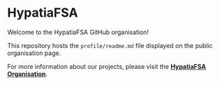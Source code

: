 # HypatiaFSA

Welcome to the HypatiaFSA GitHub organisation!

This repository hosts the `profile/readme.md` file displayed on the public
organisation page.

For more information about our projects, please visit the
[**HypatiaFSA Organisation**](https://github.com/HypatiaFSA).
